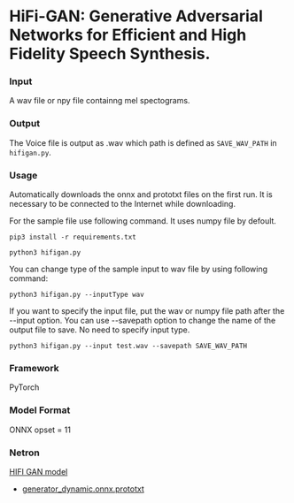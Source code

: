 # HiFi-GAN: Generative Adversarial Networks for Efficient and High Fidelity Speech Synthesis.

### Input
A wav file or npy file containng mel spectograms.

### Output
The Voice file is output as .wav which path is defined as `SAVE_WAV_PATH` in `hifigan.py`.  

### Usage
Automatically downloads the onnx and prototxt files on the first run. It is necessary to be connected to the Internet while downloading.

For the sample file use following command. It uses numpy file by defoult. 
```
pip3 install -r requirements.txt

python3 hifigan.py 
```

You can change type of the sample input to wav file by using following command:

```
python3 hifigan.py --inputType wav
```

If you want to specify the input file, put the wav or numpy file path after the --input option.
You can use --savepath option to change the name of the output file to save. No need to specify input type.

```
python3 hifigan.py --input test.wav --savepath SAVE_WAV_PATH
```


### Framework
PyTorch

### Model Format
ONNX opset = 11

### Netron

[HIFI GAN model](LICENSE_HIFI)

- [generator_dynamic.onnx.prototxt](https://netron.app/?url=https://storage.googleapis.com/ailia-models/hifigan/generator_dynamic.onnx.prototxt)

